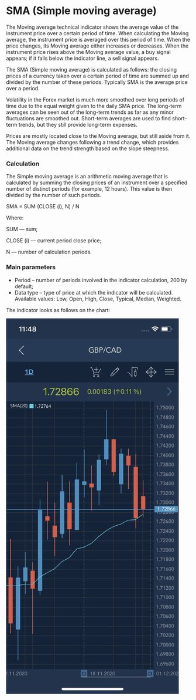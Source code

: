 # SMA \(Simple moving average\)

The Moving average technical indicator shows the average value of the instrument price over a certain period of time. When calculating the Moving average, the instrument price is averaged over this period of time. When the price changes, its Moving average either increases or decreases. When the instrument price rises above the Moving average value, a buy signal appears; if it falls below the indicator line, a sell signal appears.

The SMA \(Simple moving average\) is calculated as follows: the closing prices of a currency taken over a certain period of time are summed up and divided by the number of these periods. Typically SMA is the average price over a period. 

Volatility in the Forex market is much more smoothed over long periods of time due to the equal weight given to the daily SMA price. The long-term averages can be seen out of the long-term trends as far as any minor fluctuations are smoothed out. Short-term averages are used to find short-term trends, but they still provide long-term expenses. 

Prices are mostly located close to the Moving average, but still aside from it. The Moving average changes following a trend change, which provides additional data on the trend strength based on the slope steepness.

### Calculation

The Simple moving average is an arithmetic moving average that is calculated by summing the closing prices of an instrument over a specified number of distinct periods \(for example, 12 hours\). This value is then divided by the number of such periods.

SMA = SUM \(CLOSE \(i\), N\) / N

Where:

SUM — sum;

CLOSE \(i\) — current period close price;

N — number of calculation periods.

### Main parameters

* Period – number of periods involved in the indicator calculation, 200 by default;
* Data type – type of price at which the indicator will be calculated. Available values: Low, Open, High, Close, Typical, Median, Weighted.

The indicator looks as follows on the chart:

![](../../../../../.gitbook/assets/sma%20%284%29.jpg)


